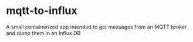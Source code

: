 # mqtt-to-influx
A small containerized app intended to get messages from an MQTT broker and dump them in an Influx DB

